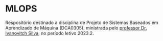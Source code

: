 # MLOPS
Respositório destinado à disciplina de Projeto de Sistemas Baseados em Aprendizado de Máquina (DCA0305), ministrada pelo [professor Dr. Ivanovitch Silva](https://github.com/ivanovitchm), no período letivo 2023.2.
